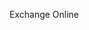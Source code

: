 <Token xmlns:xlink="http://www.w3.org/1999/xlink">Exchange Online</Token>

<!--HONumber=Mar16_HO1-->


